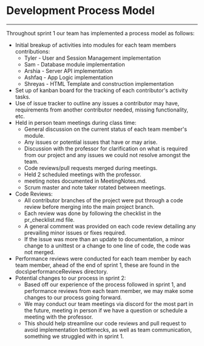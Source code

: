 # Development Process Model 

----
Throughout sprint 1 our team has implemented a process model as follows:
* Initial breakup of activities into modules for each team members contributions:
  * Tyler - User and Session Management implementation
  * Sam - Database module implementation 
  * Arshia - Server API implementation
  * Ashfaq - App Logic implementation
  * Shreyas - HTML Template and construction implementation
* Set up of kanban board for the tracking of each contributor's activity tasks.
* Use of issue tracker to outline any issues a contributor may have, requirements from another contributor needed, missing functionality, etc.
* Held in person team meetings during class time:
  * General discussion on the current status of each team member's module.
  * Any issues or potential issues that have or may arise.
  * Discussion with the professor for clarification on what is required from our project and any issues we could not resolve amongst the team.
  * Code reviews/pull requests merged during meetings.
  * Held 2 scheduled meetings with the professor.
  * meeting notes documented in MeetingNotes.md.
  * Scrum master and note taker rotated between meetings.
* Code Reviews:
  * All contributor branches of the project were put through a code review before merging into the main project branch.
  * Each review was done by following the checklist in the pr_checklist.md file. 
  * A general comment was provided on each code review detailing any prevailing minor issues or fixes required. 
  * If the issue was more than an update to documentation, a minor change to a unittest or a change to one line of code, the code was not merged.
* Performance reviews were conducted for each team member by each team member, ahead of the end of sprint 1, these are found in the docs\performanceReviews directory.
* Potential changes to our process in sprint 2:
  * Based off our experience of the process followed in sprint 1, and performance reviews from each team member, we may make some changes to our process going forward.
  * We may conduct our team meetings via discord for the most part in the future, meeting in person if we have a question or schedule a meeting with the professor.
  * This should help streamline our code reviews and pull request to avoid implementation bottlenecks, as well as team communication, something we struggled with in sprint 1.